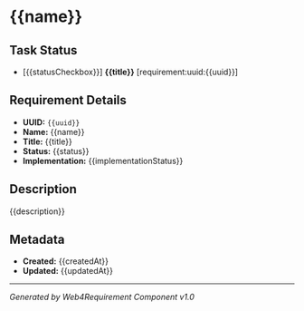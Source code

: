 # {{name}}

## Task Status
- [{{statusCheckbox}}] **{{title}}** [requirement:uuid:{{uuid}}]

## Requirement Details

- **UUID:** `{{uuid}}`
- **Name:** {{name}}
- **Title:** {{title}}
- **Status:** {{status}}
- **Implementation:** {{implementationStatus}}

## Description

{{description}}

## Metadata

- **Created:** {{createdAt}}
- **Updated:** {{updatedAt}}

---

*Generated by Web4Requirement Component v1.0*
